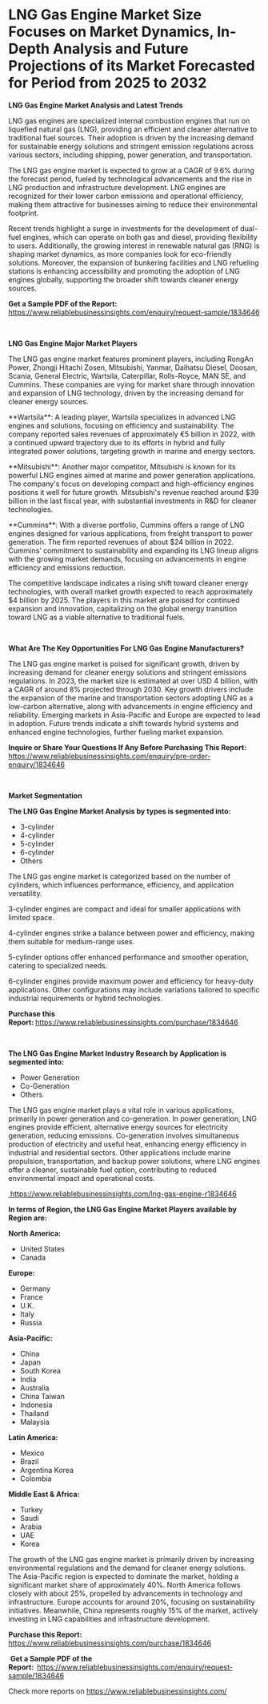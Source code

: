 <p><h1>LNG Gas Engine Market Size Focuses on Market Dynamics, In-Depth Analysis and Future Projections of its Market Forecasted for Period from 2025 to 2032</h1></p><p><strong>LNG Gas Engine Market Analysis and Latest Trends</strong></p>
<p><p>LNG gas engines are specialized internal combustion engines that run on liquefied natural gas (LNG), providing an efficient and cleaner alternative to traditional fuel sources. Their adoption is driven by the increasing demand for sustainable energy solutions and stringent emission regulations across various sectors, including shipping, power generation, and transportation. </p><p>The LNG gas engine market is expected to grow at a CAGR of 9.6% during the forecast period, fueled by technological advancements and the rise in LNG production and infrastructure development. LNG engines are recognized for their lower carbon emissions and operational efficiency, making them attractive for businesses aiming to reduce their environmental footprint. </p><p>Recent trends highlight a surge in investments for the development of dual-fuel engines, which can operate on both gas and diesel, providing flexibility to users. Additionally, the growing interest in renewable natural gas (RNG) is shaping market dynamics, as more companies look for eco-friendly solutions. Moreover, the expansion of bunkering facilities and LNG refueling stations is enhancing accessibility and promoting the adoption of LNG engines globally, supporting the broader shift towards cleaner energy sources.</p></p>
<p><strong>Get a Sample PDF of the Report:&nbsp;</strong> <a href="https://www.reliablebusinessinsights.com/enquiry/request-sample/1834646?utm_campaign=2646&utm_medium=2&utm_source=Github&utm_content=ia&utm_term=28022025&utm_id=lng-gas-engine">https://www.reliablebusinessinsights.com/enquiry/request-sample/1834646</a></p>
<p>&nbsp;</p>
<p><strong>LNG Gas Engine Major Market Players</strong></p>
<p><p>The LNG gas engine market features prominent players, including RongAn Power, Zhongji Hitachi Zosen, Mitsubishi, Yanmar, Daihatsu Diesel, Doosan, Scania, General Electric, Wartsila, Caterpillar, Rolls-Royce, MAN SE, and Cummins. These companies are vying for market share through innovation and expansion of LNG technology, driven by the increasing demand for cleaner energy sources.</p><p>**Wartsila**: A leading player, Wartsila specializes in advanced LNG engines and solutions, focusing on efficiency and sustainability. The company reported sales revenues of approximately €5 billion in 2022, with a continued upward trajectory due to its efforts in hybrid and fully integrated power solutions, targeting growth in marine and energy sectors.</p><p>**Mitsubishi**: Another major competitor, Mitsubishi is known for its powerful LNG engines aimed at marine and power generation applications. The company's focus on developing compact and high-efficiency engines positions it well for future growth. Mitsubishi's revenue reached around $39 billion in the last fiscal year, with substantial investments in R&D for cleaner technologies.</p><p>**Cummins**: With a diverse portfolio, Cummins offers a range of LNG engines designed for various applications, from freight transport to power generation. The firm reported revenues of about $24 billion in 2022. Cummins’ commitment to sustainability and expanding its LNG lineup aligns with the growing market demands, focusing on advancements in engine efficiency and emissions reduction.</p><p>The competitive landscape indicates a rising shift toward cleaner energy technologies, with overall market growth expected to reach approximately $4 billion by 2025. The players in this market are poised for continued expansion and innovation, capitalizing on the global energy transition toward LNG as a viable alternative to traditional fuels.</p></p>
<p>&nbsp;</p>
<p><strong>What Are The Key Opportunities For LNG Gas Engine Manufacturers?</strong></p>
<p><p>The LNG gas engine market is poised for significant growth, driven by increasing demand for cleaner energy solutions and stringent emissions regulations. In 2023, the market size is estimated at over USD 4 billion, with a CAGR of around 8% projected through 2030. Key growth drivers include the expansion of the marine and transportation sectors adopting LNG as a low-carbon alternative, along with advancements in engine efficiency and reliability. Emerging markets in Asia-Pacific and Europe are expected to lead in adoption. Future trends indicate a shift towards hybrid systems and enhanced engine technologies, further fueling market expansion.</p></p>
<p><strong>Inquire or Share Your Questions If Any Before Purchasing This Report:</strong> <a href="https://www.reliablebusinessinsights.com/enquiry/pre-order-enquiry/1834646?utm_campaign=2646&utm_medium=2&utm_source=Github&utm_content=ia&utm_term=28022025&utm_id=lng-gas-engine">https://www.reliablebusinessinsights.com/enquiry/pre-order-enquiry/1834646</a></p>
<p>&nbsp;</p>
<p><strong>Market Segmentation</strong></p>
<p><strong>The LNG Gas Engine Market Analysis by types is segmented into:</strong></p>
<p><ul><li>3-cylinder</li><li>4-cylinder</li><li>5-cylinder</li><li>6-cylinder</li><li>Others</li></ul></p>
<p><p>The LNG gas engine market is categorized based on the number of cylinders, which influences performance, efficiency, and application versatility. </p><p>3-cylinder engines are compact and ideal for smaller applications with limited space.  </p><p>4-cylinder engines strike a balance between power and efficiency, making them suitable for medium-range uses.  </p><p>5-cylinder options offer enhanced performance and smoother operation, catering to specialized needs.  </p><p>6-cylinder engines provide maximum power and efficiency for heavy-duty applications. Other configurations may include variations tailored to specific industrial requirements or hybrid technologies.</p></p>
<p><strong>Purchase this Report:&nbsp;</strong><a href="https://www.reliablebusinessinsights.com/purchase/1834646?utm_campaign=2646&utm_medium=2&utm_source=Github&utm_content=ia&utm_term=28022025&utm_id=lng-gas-engine">https://www.reliablebusinessinsights.com/purchase/1834646</a></p>
<p>&nbsp;</p>
<p><strong>The LNG Gas Engine Market Industry Research by Application is segmented into:</strong></p>
<p><ul><li>Power Generation</li><li>Co-Generation</li><li>Others</li></ul></p>
<p><p>The LNG gas engine market plays a vital role in various applications, primarily in power generation and co-generation. In power generation, LNG engines provide efficient, alternative energy sources for electricity generation, reducing emissions. Co-generation involves simultaneous production of electricity and useful heat, enhancing energy efficiency in industrial and residential sectors. Other applications include marine propulsion, transportation, and backup power solutions, where LNG engines offer a cleaner, sustainable fuel option, contributing to reduced environmental impact and operational costs.</p></p>
<p><a href="https://www.reliablebusinessinsights.com/lng-gas-engine-r1834646?utm_campaign=2646&utm_medium=2&utm_source=Github&utm_content=ia&utm_term=28022025&utm_id=lng-gas-engine">&nbsp;https://www.reliablebusinessinsights.com/lng-gas-engine-r1834646</a></p>
<p><strong>In terms of Region, the LNG Gas Engine Market Players available by Region are:</strong></p>
<p>
    <p> <strong> North America: </strong>
        <ul>
            <li>United States</li>
            <li>Canada</li>
        </ul>
        </p> 
    <p> <strong> Europe: </strong>
        <ul>
            <li>Germany</li>
            <li>France</li>
            <li>U.K.</li>
            <li>Italy</li>
            <li>Russia</li>
        </ul>
        </p> 
    <p> <strong> Asia-Pacific: </strong>
        <ul>
            <li>China</li>
            <li>Japan</li>
            <li>South Korea</li>
            <li>India</li>
            <li>Australia</li>
            <li>China Taiwan</li>
            <li>Indonesia</li>
            <li>Thailand</li>
            <li>Malaysia</li>
        </ul>
        </p> 
    <p> <strong> Latin America: </strong>
        <ul>
            <li>Mexico</li>
            <li>Brazil</li>
            <li>Argentina Korea</li>
            <li>Colombia</li>
        </ul>
        </p> 
    <p> <strong> Middle East & Africa: </strong>
        <ul>
            <li>Turkey</li>
            <li>Saudi</li>
            <li>Arabia</li>
            <li>UAE</li>
            <li>Korea</li>
        </ul>
    </p>
    </p>
<p><p>The growth of the LNG gas engine market is primarily driven by increasing environmental regulations and the demand for cleaner energy solutions. The Asia-Pacific region is expected to dominate the market, holding a significant market share of approximately 40%. North America follows closely with about 25%, propelled by advancements in technology and infrastructure. Europe accounts for around 20%, focusing on sustainability initiatives. Meanwhile, China represents roughly 15% of the market, actively investing in LNG capabilities and infrastructure development.</p></p>
<p><strong>Purchase this Report: </strong><a href="https://www.reliablebusinessinsights.com/purchase/1834646?utm_campaign=2646&utm_medium=2&utm_source=Github&utm_content=ia&utm_term=28022025&utm_id=lng-gas-engine">https://www.reliablebusinessinsights.com/purchase/1834646</a></p>
<p>&nbsp;<strong>Get a Sample PDF of the Report:&nbsp;&nbsp;</strong><a href="https://www.reliablebusinessinsights.com/enquiry/request-sample/1834646?utm_campaign=2646&utm_medium=2&utm_source=Github&utm_content=ia&utm_term=28022025&utm_id=lng-gas-engine">https://www.reliablebusinessinsights.com/enquiry/request-sample/1834646</a></p>
<p><strong></strong></p>
<p>Check more reports on <a href="https://www.reliablebusinessinsights.com/?utm_campaign=2646&utm_medium=2&utm_source=Github&utm_content=ia&utm_term=28022025&utm_id=lng-gas-engine">https://www.reliablebusinessinsights.com/</a></p>